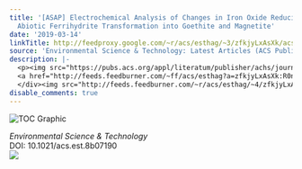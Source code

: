 ```yaml
---
title: '[ASAP] Electrochemical Analysis of Changes in Iron Oxide Reducibility during
  Abiotic Ferrihydrite Transformation into Goethite and Magnetite'
date: '2019-03-14'
linkTitle: http://feedproxy.google.com/~r/acs/esthag/~3/zfkjyLxAsXk/acs.est.8b07190
source: 'Environmental Science & Technology: Latest Articles (ACS Publications)'
description: |-
  <p><img src="https://pubs.acs.org/appl/literatum/publisher/achs/journals/content/esthag/0/esthag.ahead-of-print/acs.est.8b07190/20190314/images/medium/es-2018-07190r_0005.gif" alt="TOC Graphic"/></p><div><cite>Environmental Science & Technology</cite></div><div>DOI: 10.1021/acs.est.8b07190</div><div class="feedflare">
  <a href="http://feeds.feedburner.com/~ff/acs/esthag?a=zfkjyLxAsXk:R0nUTSp6e0s:yIl2AUoC8zA"><img src="http://feeds.feedburner.com/~ff/acs/esthag?d=yIl2AUoC8zA" border="0"></img></a>
  </div><img src="http://feeds.feedburner.com/~r/acs/esthag/~4/zfkjyLxAsXk" height="1" width="1" ...
disable_comments: true
---
```

<p><img src="https://pubs.acs.org/appl/literatum/publisher/achs/journals/content/esthag/0/esthag.ahead-of-print/acs.est.8b07190/20190314/images/medium/es-2018-07190r_0005.gif" alt="TOC Graphic"/></p><div><cite>Environmental Science & Technology</cite></div><div>DOI: 10.1021/acs.est.8b07190</div><div class="feedflare">
<a href="http://feeds.feedburner.com/~ff/acs/esthag?a=zfkjyLxAsXk:R0nUTSp6e0s:yIl2AUoC8zA"><img src="http://feeds.feedburner.com/~ff/acs/esthag?d=yIl2AUoC8zA" border="0"></img></a>
</div><img src="http://feeds.feedburner.com/~r/acs/esthag/~4/zfkjyLxAsXk" height="1" width="1" ...